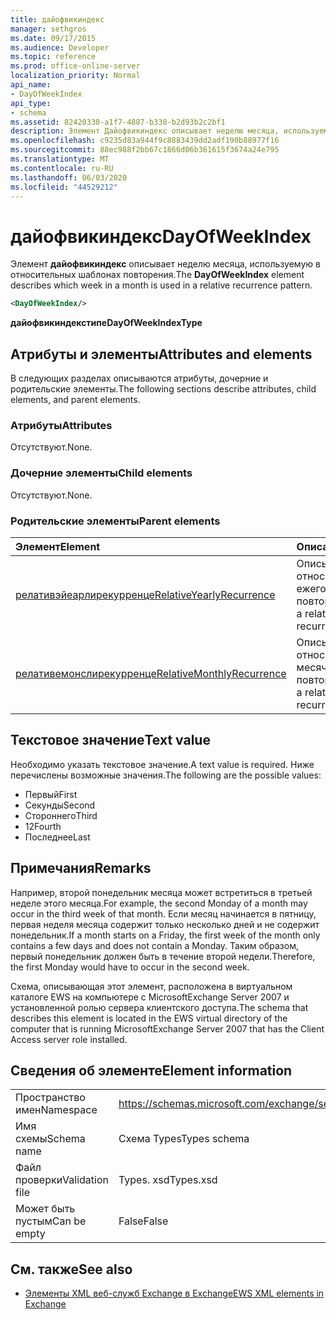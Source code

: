 ```yaml
---
title: дайофвикиндекс
manager: sethgros
ms.date: 09/17/2015
ms.audience: Developer
ms.topic: reference
ms.prod: office-online-server
localization_priority: Normal
api_name:
- DayOfWeekIndex
api_type:
- schema
ms.assetid: 82420338-a1f7-4887-b338-b2d93b2c2bf1
description: Элемент Дайофвикиндекс описывает неделю месяца, используемую в относительных шаблонах повторения.
ms.openlocfilehash: c9235d83a944f9c8883439dd2adf190b88977f16
ms.sourcegitcommit: 88ec988f2bb67c1866d06b361615f3674a24e795
ms.translationtype: MT
ms.contentlocale: ru-RU
ms.lasthandoff: 06/03/2020
ms.locfileid: "44529212"
---
```

# <a name="dayofweekindex"></a><span data-ttu-id="1d15a-103">дайофвикиндекс</span><span class="sxs-lookup"><span data-stu-id="1d15a-103">DayOfWeekIndex</span></span>

<span data-ttu-id="1d15a-104">Элемент **дайофвикиндекс** описывает неделю месяца, используемую в относительных шаблонах повторения.</span><span class="sxs-lookup"><span data-stu-id="1d15a-104">The **DayOfWeekIndex** element describes which week in a month is used in a relative recurrence pattern.</span></span> 
  
```xml
<DayOfWeekIndex/>
```

<span data-ttu-id="1d15a-105">**дайофвикиндекстипе**</span><span class="sxs-lookup"><span data-stu-id="1d15a-105">**DayOfWeekIndexType**</span></span>

## <a name="attributes-and-elements"></a><span data-ttu-id="1d15a-106">Атрибуты и элементы</span><span class="sxs-lookup"><span data-stu-id="1d15a-106">Attributes and elements</span></span>

<span data-ttu-id="1d15a-107">В следующих разделах описываются атрибуты, дочерние и родительские элементы.</span><span class="sxs-lookup"><span data-stu-id="1d15a-107">The following sections describe attributes, child elements, and parent elements.</span></span>
  
### <a name="attributes"></a><span data-ttu-id="1d15a-108">Атрибуты</span><span class="sxs-lookup"><span data-stu-id="1d15a-108">Attributes</span></span>

<span data-ttu-id="1d15a-109">Отсутствуют.</span><span class="sxs-lookup"><span data-stu-id="1d15a-109">None.</span></span>
  
### <a name="child-elements"></a><span data-ttu-id="1d15a-110">Дочерние элементы</span><span class="sxs-lookup"><span data-stu-id="1d15a-110">Child elements</span></span>

<span data-ttu-id="1d15a-111">Отсутствуют.</span><span class="sxs-lookup"><span data-stu-id="1d15a-111">None.</span></span>
  
### <a name="parent-elements"></a><span data-ttu-id="1d15a-112">Родительские элементы</span><span class="sxs-lookup"><span data-stu-id="1d15a-112">Parent elements</span></span>

|<span data-ttu-id="1d15a-113">**Элемент**</span><span class="sxs-lookup"><span data-stu-id="1d15a-113">**Element**</span></span>|<span data-ttu-id="1d15a-114">**Описание**</span><span class="sxs-lookup"><span data-stu-id="1d15a-114">**Description**</span></span>|
|:-----|:-----|
|[<span data-ttu-id="1d15a-115">релативэйеарлирекурренце</span><span class="sxs-lookup"><span data-stu-id="1d15a-115">RelativeYearlyRecurrence</span></span>](relativeyearlyrecurrence.md) <br/> |<span data-ttu-id="1d15a-116">Описывает относительный ежегодный шаблон повторения.</span><span class="sxs-lookup"><span data-stu-id="1d15a-116">Describes a relative yearly recurrence pattern.</span></span>  <br/> |
|[<span data-ttu-id="1d15a-117">релативемонслирекурренце</span><span class="sxs-lookup"><span data-stu-id="1d15a-117">RelativeMonthlyRecurrence</span></span>](relativemonthlyrecurrence.md) <br/> |<span data-ttu-id="1d15a-118">Описывает относительный месячный шаблон повторения.</span><span class="sxs-lookup"><span data-stu-id="1d15a-118">Describes a relative monthly recurrence pattern.</span></span>  <br/> |
   
## <a name="text-value"></a><span data-ttu-id="1d15a-119">Текстовое значение</span><span class="sxs-lookup"><span data-stu-id="1d15a-119">Text value</span></span>

<span data-ttu-id="1d15a-120">Необходимо указать текстовое значение.</span><span class="sxs-lookup"><span data-stu-id="1d15a-120">A text value is required.</span></span> <span data-ttu-id="1d15a-121">Ниже перечислены возможные значения.</span><span class="sxs-lookup"><span data-stu-id="1d15a-121">The following are the possible values:</span></span>
  
- <span data-ttu-id="1d15a-122">Первый</span><span class="sxs-lookup"><span data-stu-id="1d15a-122">First</span></span>    
- <span data-ttu-id="1d15a-123">Секунды</span><span class="sxs-lookup"><span data-stu-id="1d15a-123">Second</span></span>    
- <span data-ttu-id="1d15a-124">Стороннего</span><span class="sxs-lookup"><span data-stu-id="1d15a-124">Third</span></span>    
- <span data-ttu-id="1d15a-125">12</span><span class="sxs-lookup"><span data-stu-id="1d15a-125">Fourth</span></span>    
- <span data-ttu-id="1d15a-126">Последнее</span><span class="sxs-lookup"><span data-stu-id="1d15a-126">Last</span></span>
    
## <a name="remarks"></a><span data-ttu-id="1d15a-127">Примечания</span><span class="sxs-lookup"><span data-stu-id="1d15a-127">Remarks</span></span>

<span data-ttu-id="1d15a-128">Например, второй понедельник месяца может встретиться в третьей неделе этого месяца.</span><span class="sxs-lookup"><span data-stu-id="1d15a-128">For example, the second Monday of a month may occur in the third week of that month.</span></span> <span data-ttu-id="1d15a-129">Если месяц начинается в пятницу, первая неделя месяца содержит только несколько дней и не содержит понедельник.</span><span class="sxs-lookup"><span data-stu-id="1d15a-129">If a month starts on a Friday, the first week of the month only contains a few days and does not contain a Monday.</span></span> <span data-ttu-id="1d15a-130">Таким образом, первый понедельник должен быть в течение второй недели.</span><span class="sxs-lookup"><span data-stu-id="1d15a-130">Therefore, the first Monday would have to occur in the second week.</span></span>
  
<span data-ttu-id="1d15a-131">Схема, описывающая этот элемент, расположена в виртуальном каталоге EWS на компьютере с MicrosoftExchange Server 2007 и установленной ролью сервера клиентского доступа.</span><span class="sxs-lookup"><span data-stu-id="1d15a-131">The schema that describes this element is located in the EWS virtual directory of the computer that is running MicrosoftExchange Server 2007 that has the Client Access server role installed.</span></span>
  
## <a name="element-information"></a><span data-ttu-id="1d15a-132">Сведения об элементе</span><span class="sxs-lookup"><span data-stu-id="1d15a-132">Element information</span></span>

|||
|:-----|:-----|
|<span data-ttu-id="1d15a-133">Пространство имен</span><span class="sxs-lookup"><span data-stu-id="1d15a-133">Namespace</span></span>  <br/> |https://schemas.microsoft.com/exchange/services/2006/types  <br/> |
|<span data-ttu-id="1d15a-134">Имя схемы</span><span class="sxs-lookup"><span data-stu-id="1d15a-134">Schema name</span></span>  <br/> |<span data-ttu-id="1d15a-135">Схема Types</span><span class="sxs-lookup"><span data-stu-id="1d15a-135">Types schema</span></span>  <br/> |
|<span data-ttu-id="1d15a-136">Файл проверки</span><span class="sxs-lookup"><span data-stu-id="1d15a-136">Validation file</span></span>  <br/> |<span data-ttu-id="1d15a-137">Types. xsd</span><span class="sxs-lookup"><span data-stu-id="1d15a-137">Types.xsd</span></span>  <br/> |
|<span data-ttu-id="1d15a-138">Может быть пустым</span><span class="sxs-lookup"><span data-stu-id="1d15a-138">Can be empty</span></span>  <br/> |<span data-ttu-id="1d15a-139">False</span><span class="sxs-lookup"><span data-stu-id="1d15a-139">False</span></span>  <br/> |
   
## <a name="see-also"></a><span data-ttu-id="1d15a-140">См. также</span><span class="sxs-lookup"><span data-stu-id="1d15a-140">See also</span></span>

- [<span data-ttu-id="1d15a-141">Элементы XML веб-служб Exchange в Exchange</span><span class="sxs-lookup"><span data-stu-id="1d15a-141">EWS XML elements in Exchange</span></span>](ews-xml-elements-in-exchange.md)

